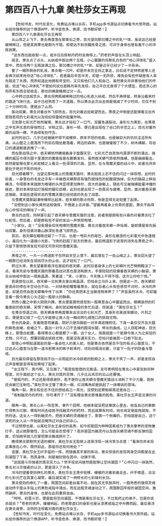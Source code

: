 # 第四百八十九章 美杜莎女王再现
        【告知书友，时代在变化，免费站点难以长存，手机app多书源站点切换看书大势所趋，站长给你推荐的这个换源APP，听书音色多、换源、找书都好使！】
       第四百八十九章美杜莎女王再现
       从山穹之上飞下，萧炎再度落在那青石之旁，目光望向那凹槽之中的乳**体，虽说这已经是被稀释过，但是其效果也是颇为不错，即使达不到洗髓炼骨之效，可对于身体也是有着不小的淬炼效果。
       “这东西也能收取一点，或许日后炼制丹药时会用得上。”药老的声音在头顶上响起。
       闻言，萧炎点了点头，从纳戒中取出两个玉瓶，小心翼翼的将那乳白色的“地心淬体乳”盛入其中，而在将两个玉瓶装满之后，那凹槽之中的乳**体，却是近乎已经少了一半有余。
       瞥了一眼所剩余的乳液，萧炎略一沉吟，却是并未完全将之拿走，日后说不定林修崖等人还会再次前来抢夺这“地心淬体乳”，若是最后辛苦半天，却是一无所获，难免会有些怀疑是有人率先取走了东西，而所知道此地拥有奇宝的，又只有他们几人和自己，虽然萧炎并非害怕他们的怀疑，但这“地心淬体乳”不管如何说也是韩月率先发现，自己平白无故得了个大便宜，若还贪心的将所有东西全部收走，那也的确是略微过分一点。
       心中转过这般念头，萧炎将两瓶被稀释过的地心乳收入纳戒，然后不再停留，转身沿着来时的路途飞快行去，由于已经熟悉了一次道路，所以萧炎此次出去倒是缩减了不少时间，仅仅不到二十分钟时间，便是出了山洞。
       振动双翼，萧炎对着谷外飞掠而去，目光对着远处眺望而去，黑夜之中倒是还能够看见谷外若隐若现的七彩毫光以及宛如惊雷般的能量炸响。
       见到那七彩光芒依然璀璨，萧炎这才轻松了一口气，双翼急速振动，身形化为黑影，在黑夜之中无声无息的穿梭而过，半晌之后，身形一顿，便已是出现在了谷口的半空之上，目光对着外面的战场一瞧，不由得有些咋舌。
       此时的谷口，几乎已经被破坏得不成模样，原本平坦的地面，也是被巨大的坑坑洼洼所布满，从山壁之上震落而下的巨石随处散落着，两边的森林，也是被摧毁了不少，树木横躺，将谷口的通道都是遮掩了一半。
       而在那战场之中，吞天蟒依然蜷缩着身子盘踞天空，七彩光芒自其体内源源不断的涌出，强横的威压令得方圆十里潜伏的魔兽皆是在簌簌发抖，虽然吞天蟒气势依然强横，但是细细看去，依然是能够在那七彩蛇鳞之上看见一些深深的爪痕，显然，在与雪魔天猿的战斗中，前者也并非是处于绝对不败的地步。
       目光顺着瞟下，当望见那地面上的雪魔天猿时，萧炎脸庞上忍不住的闪过一抹惊愕，此时的前者，一身雪白的毛发近乎有一半被吞天蟒那具有强烈腐蚀性的蛇酸腐蚀掉，巨大的脑袋上鲜血横流，令得那本来就颇为难堪的头颅显得更加狰狞，庞大的身躯上，随处可见被强横能量冲撞的痕迹，那对本来犹如灯笼般的猩红巨眼，此刻也是出现了一些畏忌与疲倦，显然，面对着吞天蟒这强敌，本就在虚弱状态的雪魔天猿已经彻底的失去了战意。
       与雪魔天猿那副凄惨模样比起来，吞天蟒的那点伤势，倒是显得无足轻重了起来。
       “没想到这小家伙竟然这般强悍，不愧是上古异兽。”望着两者身上伤势的差距，萧炎不由得在心中惊诧的嘀咕了一声。
       萧炎的出现，同样是引起了吞天蟒与雪魔天猿的注意，前者倒是颇有些兴奋的对着萧炎吐了吐蛇信，而后者，却是颇有些不安的发出一声愤怒咆哮。
       “小家伙，走！”没有理会仰天咆哮的雪魔天猿，萧炎对着吞天蟒一声吆喝，旋即便是率先振动双翼，身形径直对着山脉深处急速飞掠而去。
       其后，吞天蟒在略微迟疑了一下后，也是一甩巨大的尾巴，身形在暴涨的七彩毫光中急速缩小，最后化为一道细小光影，飞快的赶超了前方的萧炎，最后两道影子逐渐的消失在黑夜之中，只留下那愤怒得发狂可却无可奈何的雪魔天猿。
       ........................
       黑夜之中，一大一小两道影子忽然自天空上落下，最后落在了一处山峰之上，萧炎回头望了一眼那已经消失在视线尽头的山谷，这才轻松了一口气。
       转过头来，萧炎望着那悬浮在面前的吞天蟒，此时后者身体上的七彩鳞片光芒稍稍黯淡了一点，看来先前与雪魔天猿的那番恶战对其也是消耗颇大，手掌轻轻的抚摸着吞天蟒的小脑袋，萧炎从纳戒中取出一瓶紫晶源，笑着道：“来，小家伙，今天晚上干得不错，这次让你吃个饱。”
       若是放在以前，吞天蟒一见到萧炎拿出紫晶源，恐怕会立马扑上来，但是这一次，吞天蟒却是诡异的停在半空动也不动，一对妖艳蛇瞳瞥着萧炎，就在后者心头有些感觉不对时，冰冷的声音，却是忽然自吞天蟒嘴中传了出来：“你还真把本王当做宠物来养了？”声音虽然冰冷，可却蕴含着一股令萧炎心头泛起一股邪火的酥麻。
       然而小腹之中邪火刚刚升腾，萧炎便是骤然感觉到一股寒意自心中蔓延而出，眼睛骇然的盯着面前的吞天蟒，呆愣了瞬间，身形犹如触电般的急忙后退，惊骇道：“美杜莎女王？”
       在萧炎惊退之间，吞天蟒身体再度爆发出淡淡的七彩光芒，其身形也是逐渐蠕动，片刻之后，便是变幻成了一位几乎能够让男人在一瞬间转化成牲口的妖娆尤物。
       修长的身姿，衣着随意而暴露，刚好只是将胸前一对丰满遮掩而住，下身一条仅仅齐及大腿的紫色皮裙，皮裙之下，露出一对令人口干舌燥的圆润长腿，修长的曲线，让人目眩神迷，目光移上，那雪白蛇腰，看得萧炎心都是颤了一颤，这个女人，简直就是一个能够令男人为之疯狂的尤物，只不过，想要驯服这妖娆尤物，若是没有通天实力，恐怕只能被其一口吞下肚去。
       即使心中明知道面前的是一条会吃人的美人蛇，但是萧炎依然是忍不住的有点心猿意马，不过这点心猿意马在那一道冷若寒冰的眸子射来时，顷刻间烟消云散，只留下一肚子的防备与警戒。
       目光最后停留在那张挑不出一点瑕疵的冰冷妖艳的脸颊之上，萧炎干笑了一声，却是发现自己声音都是变得有些嘶哑了起来。
       “女王陛下，真巧啊，又见面了。”极其低智商的见面语，足可表明现在萧炎心中紧张到何种程度，对于面前这个女人，萧炎对其的忌惮，几乎比云岚宗的云山还要强。
       “是挺巧的，不过还是得感谢你，若不是你让吞天蟒与雪魔天猿战斗消耗了不少力量，我倒还会被它压制住。”美杜莎女王瞥了萧炎一眼，红润嘴角却是挑起了一抹嘲讽的意味。
       嘴角一裂，萧炎有些忍不住的想给自己一耳光，没想到这罪魁祸首还是自己...
       “炼制融灵丹的药材，你可凑齐了？”没有理会萧炎那难看的脸色，美杜莎女王声音淡漠的问道。
       眼角一跳，萧炎心头一阵苦笑，凑齐个屁啊，他根本就没把这事放心里去，他连自己的事都忙得焦头烂额，哪有时间去给她寻找融灵丹的药材，而且就算有时间，他也肯定是能拖就拖，不然的话，这女人一得到融灵丹，把吞天蟒的灵魂融合了，那第一个倒霉的，恐怕就是自己，这个该死的女人从一开始就没掩饰过对自己的杀心。
       不过想想也是，以美杜莎女王身份的高贵，如今却是因为种种因素成为了萧炎豢养的宠物兼打手，这以她那傲性，怎么可能会忍受得了？若非是因为融灵丹以及吞天蟒灵魂不断反弹的因故，恐怕她早就几巴掌把萧炎撕成碎片了。
       瞧得萧炎那默然无语的模样，美杜莎女王脸颊上逐渐浮现一抹冷笑与杀意：“看来你并未将这事放在心中，既然如此，那留你还有何用处？”
       语罢，美杜莎女王纤手猛的一挥，而随着其手掌的挥动，萧炎惊骇的发现周身空间都是在此刻凝固了下来，而其身体，则是被封锁在其中，动弹不得。
       “这就是斗宗强者的真实实力么？举手投足间居然是能够让空间凝固？”心中闪过一抹骇然，萧炎对斗宗强者的认识，更是深入了许多。
       冷冷的望着使劲挣扎的萧炎，美杜莎女王莲步轻移，缓缓的对着前者走去，纤手微竖，淡淡的七彩光芒在其掌心凝聚，最后凝实成了一柄修长的七彩锋利长剑。
       萧炎使劲的挣扎了一番，周围空间却是丝毫不动，就在其无奈放弃时，一股熟悉的强悍灵魂波动终于是从手指上的黑色戒指中涌出，而在这股灵魂波动之下，周围那囚牢般的凝固空间，轰然破碎，萧炎的身体，也是在此刻重获自由。
       “呵呵，初晋斗宗，便是能将空间凝固，不愧是美杜莎女王，不过我药尘的弟子，岂是你说杀就杀？”苍老的笑声，缓缓响起，药老那虚幻的身影也是从漆黑戒指之中升腾而起，最后悬浮在萧炎身旁，淡然的注视着对面的美杜莎女王。
       【告知书友，时代在变化，免费站点难以长存，手机app多书源站点切换看书大势所趋，站长给你推荐的这个换源APP，听书音色多、换源、找书都好使！】